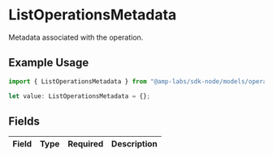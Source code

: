 # ListOperationsMetadata

Metadata associated with the operation.

## Example Usage

```typescript
import { ListOperationsMetadata } from "@amp-labs/sdk-node/models/operations";

let value: ListOperationsMetadata = {};
```

## Fields

| Field       | Type        | Required    | Description |
| ----------- | ----------- | ----------- | ----------- |